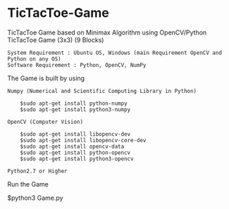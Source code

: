 # TicTacToe-Game
TicTacToe Game based on Minimax Algorithm using OpenCV/Python
TicTacToe Game (3x3) (9 Blocks)

    System Requirement : Ubuntu OS, Windows (main Requirement OpenCV and Python on any OS)
    Software Requirement : Python, OpenCV, NumPy

The Game is built by using 

    Numpy (Numerical and Scientific Computing Library in Python)

        $sudo apt-get install python-numpy
        $sudo apt-get install python3-numpy

    OpenCV (Computer Vision)

        $sudo apt-get install libopencv-dev
        $sudo apt-get install libopencv-core-dev
        $sudo apt-get install opencv-data
        $sudo apt-get install python-opencv
        $sudo apt-get install python3-opencv

    Python2.7 or Higher
Run the Game

  $python3 Game.py
  
